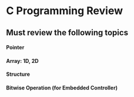 # C Programming Review

## Must review the following topics

#### Pointer

#### Array: 1D, 2D

#### Structure

#### Bitwise Operation \(for Embedded Controller\)

### 



